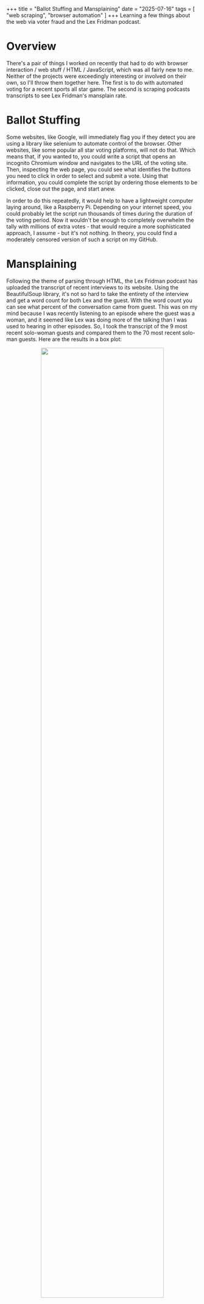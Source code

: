 +++
title = "Ballot Stuffing and Mansplaining"
date = "2025-07-16"
tags = [
    "web scraping",
    "browser automation"
]
+++
Learning a few things about the web via voter fraud and the Lex Fridman podcast. <!--more-->

# Overview
There's a pair of things I worked on recently that had to do with browser interaction / web stuff / HTML / JavaScript, which was all fairly new to me. Neither of the projects were exceedingly interesting or involved on their own, so I'll throw them together here. The first is to do with automated voting for a recent sports all star game. The second is scraping podcasts transcripts to see Lex Fridman's mansplain rate.

# Ballot Stuffing
Some websites, like Google, will immediately flag you if they detect you are using a library like selenium to automate control of the browser. Other websites, like some popular all star voting platforms, will not do that. Which means that, if you wanted to, you could write a script that opens an incognito Chromium window and navigates to the URL of the voting site. Then, inspecting the web page, you could see what identifies the buttons you need to click in order to select and submit a vote. Using that information, you could complete the script by ordering those elements to be clicked, close out the page, and start anew.

In order to do this repeatedly, it would help to have a lightweight computer laying around, like a Raspberry Pi. Depending on your internet speed, you could probably let the script run thousands of times during the duration of the voting period. Now it wouldn't be enough to completely overwhelm the tally with millions of extra votes - that would require a more sophisticated approach, I assume - but it's not nothing. In theory, you could find a moderately censored version of such a script on my GitHub.

# Mansplaining
Following the theme of parsing through HTML, the Lex Fridman podcast has uploaded the transcript of recent interviews to its website. Using the BeautifulSoup library, it's not so hard to take the entirety of the interview and get a word count for both Lex and the guest. With the word count you can see what percent of the conversation came from guest. This was on my mind because I was recently listening to an episode where the guest was a woman, and it seemed like Lex was doing more of the talking than I was used to hearing in other episodes. So, I took the transcript of the 9 most recent solo-woman guests and compared them to the 70 most recent solo-man guests. Here are the results in a box plot:

<div style="text-align: center;">
  <img src="/images/webstuff/box_plot.png" style="width:80%;">
</div>

And in a histogram:

<div style="text-align: center;">
  <img src="/images/webstuff/histogram.png" style="width:80%;">
</div>

As seen above, yes, the percentage of words spoken by the guest is in fact lower for woman guests. Using the same data to run a t-test on the sample means yields a p-value of .0154. That's quite significant, but of course the sample of guests that are women is small. Lex mostly hosts guests in STEM fields, in which women are underrepresented, so if there is a problem with the conversations worth discussing, there is a also systemic component worth discussing.

While on the subject, the conversation most equally shared between Lex and the guest is Roman Yampolskiy. The most guest dominant conversations, both over 90% guest-leaning, came from Omar Suleiman 2 and Matthew Cox. And since we're already in the weeds, the longest conversations come just shy of 40,000 words with ThePrimeagen and Pieter Levels. Pieter apparently talks pretty fast because his interview is a whole 2 hours shorter.

For what it's worth, here is the convsersation length data via box plot:

<div style="text-align: center;">
  <img src="/images/webstuff/box_plot_length.png" style="width:80%;">
</div>

The medians are within a hundred of each other, but the 20,000 - 40,000 word count range is almost entirely male.